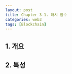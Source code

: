 ```yaml
---
layout: post
title: Chapter 3-1. 해시 함수
categories: web3
tags: [Blockchain]
---
```


## 1. 개요

## 2. 특성
